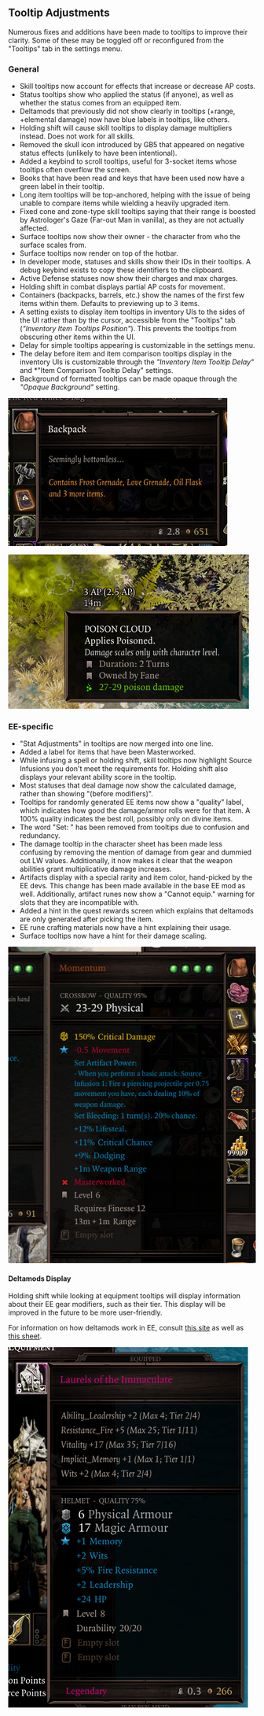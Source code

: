 ## Tooltip Adjustments
Numerous fixes and additions have been made to tooltips to improve their clarity. Some of these may be toggled off or reconfigured from the "Tooltips" tab in the settings menu.

### General
- Skill tooltips now account for effects that increase or decrease AP costs.
- Status tooltips show who applied the status (if anyone), as well as whether the status comes from an equipped item.
- Deltamods that previously did not show clearly in tooltips (+range, +elemental damage) now have blue labels in tooltips, like others.
- Holding shift will cause skill tooltips to display damage multipliers instead. Does not work for all skills.
- Removed the skull icon introduced by GB5 that appeared on negative status effects (unlikely to have been intentional).
- Added a keybind to scroll tooltips, useful for 3-socket items whose tooltips often overflow the screen.
- Books that have been read and keys that have been used now have a green label in their tooltip.
- Long item tooltips will be top-anchored, helping with the issue of being unable to compare items while wielding a heavily upgraded item.
- Fixed cone and zone-type skill tooltips saying that their range is boosted by Astrologer's Gaze (Far-out Man in vanilla), as they are not actually affected.
- Surface tooltips now show their owner - the character from who the surface scales from.
- Surface tooltips now render on top of the hotbar.
- In developer mode, statuses and skills show their IDs in their tooltips. A debug keybind exists to copy these identifiers to the clipboard.
- Active Defense statuses now show their charges and max charges.
- Holding shift in combat displays partial AP costs for movement.
- Containers (backpacks, barrels, etc.) show the names of the first few items within them. Defaults to previewing up to 3 items.
- A setting exists to display item tooltips in inventory UIs to the sides of the UI rather than by the cursor, accessible from the "Tooltips" tab (*"Inventory Item Tooltips Position"*). This prevents the tooltips from obscuring other items within the UI.
- Delay for simple tooltips appearing is customizable in the settings menu.
- The delay before item and item comparison tooltips display in the inventory UIs is customizable through the *"Inventory Item Tooltip Delay"* and *"Item Comparison Tooltip Delay" settings.
- Background of formatted tooltips can be made opaque through the *"Opaque Background"* setting.

![Container preview.](./img/tooltipadjustments/container_preview.png)

![Surface tooltip showing ownership and damage scaling, as well as partial AP movement costs.](img/tooltipadjustments/surface.png)

### EE-specific

- "Stat Adjustments" in tooltips are now merged into one line.
- Added a label for items that have been Masterworked.
- While infusing a spell or holding shift, skill tooltips now highlight Source Infusions you don't meet the requirements for. Holding shift also displays your relevant ability score in the tooltip.
- Most statuses that deal damage now show the calculated damage, rather than showing "(before modifiers)".
- Tooltips for randomly generated EE items now show a "quality" label, which indicates how good the damage/armor rolls were for that item. A 100% quality indicates the best roll, possibly only on divine items.
- The word "Set: " has been removed from tooltips due to confusion and redundancy.
- The damage tooltip in the character sheet has been made less confusing by removing the mention of damage from gear and dummied out LW values. Additionally, it now makes it clear that the weapon abilities grant multiplicative damage increases.
- Artifacts display with a special rarity and item color, hand-picked by the EE devs. This change has been made available in the base EE mod as well. Additionally, artifact runes now show a "Cannot equip." warning for slots that they are incompatible with.
- Added a hint in the quest rewards screen which explains that deltamods are only generated after picking the item.
- EE rune crafting materials now have a hint explaining their usage.
- Surface tooltips now have a hint for their damage scaling.

![A weapon tooltip showing the changes.](../img/showcase/weapon_tooltip.png)

#### Deltamods Display

Holding shift while looking at equipment tooltips will display information about their EE gear modifiers, such as their tier. This display will be improved in the future to be more user-friendly.

For information on how deltamods work in EE, consult [this site](https://www.pinewood.team/ee2gearmods/) as well as [this sheet](https://docs.google.com/spreadsheets/d/1zaLjNqaNqTbzAknvp1BcvxQClNcT-mwGrkvPxNJVC8I/edit#gid=0).

![Deltamods tiers display.](img/ui/tooltipadjustments_deltamodstiersdisplay.png)
